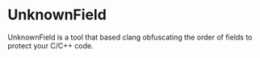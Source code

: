# UnknownField
UnknownField is a tool that based clang obfuscating the order of fields to protect your C/C++ code.

